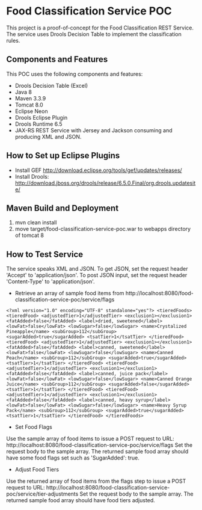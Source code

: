 # Food Classification Service POC

This project is a proof-of-concept for the Food Classification REST Service.  The service uses Drools Decision Table to implement the classification rules.    

## Components and Features

This POC uses the following components and features:

* Drools Decision Table (Excel)
* Java 8
* Maven 3.3.9
* Tomcat 8.0
* Eclipse Neon
* Drools Eclipse Plugin 
* Drools Runtime 6.5
* JAX-RS REST Service with Jersey and Jackson consuming and producing XML and JSON.

## How to Set up Eclipse Plugins

* Install GEF http://download.eclipse.org/tools/gef/updates/releases/
* Install Drools: http://download.jboss.org/drools/release/6.5.0.Final/org.drools.updatesite/

## Maven Build and Deployment

1. mvn clean install
2. move target/food-classification-service-poc.war to webapps directory of tomcat 8

## How to Test Service

The service speaks XML and JSON.  To get JSON, set the request header 'Accept' to 'application/json'.  To post JSON input, set the request header 'Content-Type' to 'application/json'.

* Retrieve an array of sample food items from http://localhost:8080/food-classification-service-poc/service/flags

`<?xml version="1.0" encoding="UTF-8" standalone="yes"?>
<tieredFoods>
    <tieredFood>
        <adjustedTier>1</adjustedTier>
        <exclusion1></exclusion1>
        <fatAdded>false</fatAdded>
        <label>dried, sweetened</label>
        <lowFat>false</lowFat>
        <lowSugar>false</lowSugar>
        <name>Crystalized Pineapple</name>
        <subGroup>112</subGroup>
        <sugarAdded>true</sugarAdded>
        <tsatTier>1</tsatTier>
    </tieredFood>
    <tieredFood>
        <adjustedTier>1</adjustedTier>
        <exclusion1></exclusion1>
        <fatAdded>false</fatAdded>
        <label>canned, sweetened</label>
        <lowFat>false</lowFat>
        <lowSugar>false</lowSugar>
        <name>Canned Peach</name>
        <subGroup>112</subGroup>
        <sugarAdded>true</sugarAdded>
        <tsatTier>1</tsatTier>
    </tieredFood>
    <tieredFood>
        <adjustedTier>1</adjustedTier>
        <exclusion1></exclusion1>
        <fatAdded>false</fatAdded>
        <label>canned, juice pack</label>
        <lowFat>false</lowFat>
        <lowSugar>false</lowSugar>
        <name>Canned Orange Juice</name>
        <subGroup>112</subGroup>
        <sugarAdded>false</sugarAdded>
        <tsatTier>1</tsatTier>
    </tieredFood>
    <tieredFood>
        <adjustedTier>1</adjustedTier>
        <exclusion1></exclusion1>
        <fatAdded>false</fatAdded>
        <label>canned, heavy syrup</label>
        <lowFat>false</lowFat>
        <lowSugar>false</lowSugar>
        <name>Heavy Syrup Pack</name>
        <subGroup>112</subGroup>
        <sugarAdded>true</sugarAdded>
        <tsatTier>1</tsatTier>
    </tieredFood>
</tieredFoods>`


* Set Food Flags

Use the sample array of food items to issue a POST request to URL: http://localhost:8080/food-classification-service-poc/service/flags
Set the request body to the sample array.  The returned sample food array should have some food flags set such as 'SugarAdded': true.


* Adjust Food Tiers

Use the returned array of food items from the flags step to issue a POST request to URL: http://localhost:8080/food-classification-service-poc/service/tier-adjustments
Set the request body to the sample array.  The returned sample food array should have food tiers adjusted.